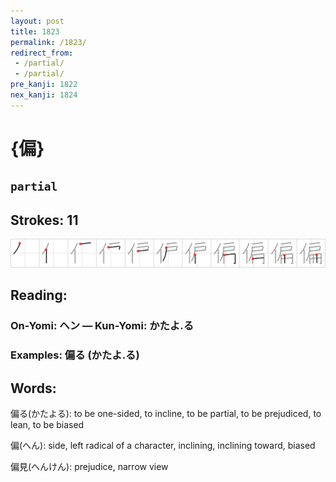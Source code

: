 ```yaml
---
layout: post
title: 1823
permalink: /1823/
redirect_from:
 - /partial/
 - /partial/
pre_kanji: 1822
nex_kanji: 1824
---
```


# {偏}

## `partial`

## Strokes: 11

<div class="stroke"><img src="../images/E5818F.png" /></div>

## Reading:

### On-Yomi: ヘン &mdash; Kun-Yomi: かたよ.る

### Examples: 偏る (かたよ.る)

## Words:

偏る(かたよる): to be one-sided, to incline, to be partial, to be prejudiced, to lean, to be biased

偏(へん): side, left radical of a character, inclining, inclining toward, biased

偏見(へんけん): prejudice, narrow view
